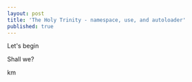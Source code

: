 ```yaml
---
layout: post
title: 'The Holy Trinity - namespace, use, and autoloader'
published: true
---
```


Let's begin

Shall we?

km
